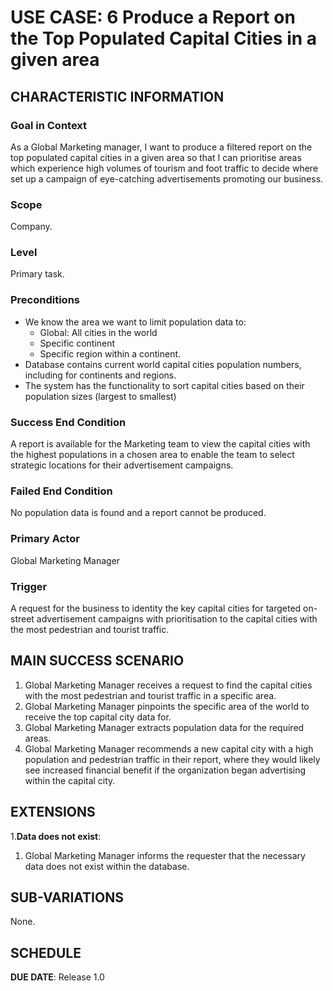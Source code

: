 # USE CASE: 6 Produce a Report on the Top Populated Capital Cities in a given area

## CHARACTERISTIC INFORMATION

### Goal in Context

As a Global Marketing manager, I want to produce a filtered report on the top populated capital cities in a given area so that I can prioritise areas which experience high volumes of tourism and foot traffic to decide where set up a campaign of eye-catching advertisements promoting our business.

### Scope

Company.

### Level

Primary task.

### Preconditions

- We know the area we want to limit population data to:
    - Global: All cities in the world
    - Specific continent
    - Specific region within a continent.
- Database contains current world capital cities population numbers, including for continents and regions.
- The system has the functionality to sort capital cities based on their population sizes (largest to smallest)

### Success End Condition

A report is available for the Marketing team to view the capital cities with the highest populations in a chosen area to enable the team to select strategic locations for their advertisement campaigns. 

### Failed End Condition

No population data is found and a report cannot be produced.

### Primary Actor

Global Marketing Manager

### Trigger

A request for the business to identity the key capital cities for targeted on-street advertisement campaigns with prioritisation to the capital cities with the most pedestrian and tourist traffic.

## MAIN SUCCESS SCENARIO

1. Global Marketing Manager receives a request to find the capital cities with the most pedestrian and tourist traffic in a specific area.
2. Global Marketing Manager pinpoints the specific area of the world to receive the top capital city data for. 
3. Global Marketing Manager extracts population data for the required areas.
4. Global Marketing Manager recommends a new capital city with a high population and pedestrian traffic in their report, where they would likely see increased financial benefit if the organization began advertising within the capital city.

## EXTENSIONS

1.**Data does not exist**:
1. Global Marketing Manager informs the requester that the necessary data does not exist within the database.

## SUB-VARIATIONS

None.

## SCHEDULE

**DUE DATE**: Release 1.0